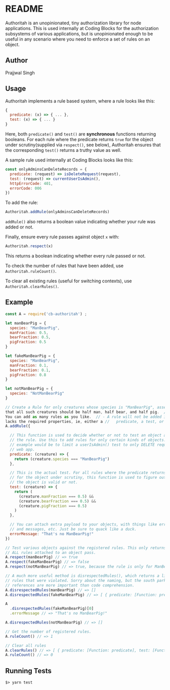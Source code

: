 # README

Authoritah is an unopinionated, tiny authorization library for node
applications. This is used internally at Coding Blocks for the authorization
subsystems of various applications, but is unopinionated enough to be useful in
any scenario where you need to enforce a set of rules on an object.

## Author

Prajjwal Singh

## Usage

Authoritah implements a rule based system, where a rule looks like this:

```javascript
{
  predicate: (x) => { ... },
  test: (x) => { ... }
}
```

Here, both `predicate()` and `test()` are **synchronous** functions returning
booleans. For each rule where the predicate returns `true` for the object under
scrutiny(supplied via `respect()`, see below), Authoritah ensures that the
corresponding `test()` returns a truthy value as well.

A sample rule used internally at Coding Blocks looks like this:

```javascript
const onlyAdminsCanDeleteRecords = {
  predicate: (request) => isDeleteRequest(request),
  test: (request) => currentUserIsAdmin(),
  httpErrorCode: 401,
  errorCode: 006
})
```

To add the rule:

```javascript
Authoritah.addRule(onlyAdminsCanDeleteRecords)
```

`addRule()` also returns a boolean value indicating whether your rule was added
or not.

Finally, ensure every rule passes against object `x` with:

```javascript
Authoritah.respect(x)
```

This returns a boolean indicating whether every rule passed or not.

To check the number of rules that have been added, use `Authoritah.ruleCount()`.

To clear all existing rules (useful for switching contexts), use
`Authoritah.clearRules()`.

## Example

```javascript
const A = require('cb-authoritah') ;

let manBearPig = {
  species: "ManBearPig",
  manFraction: 0.5,
  bearFraction: 0.5,
  pigFraction: 0.5
}

let fakeManBearPig = {
  species: "ManBearPig",
  manFraction: 0.1,
  bearFraction: 0.1,
  pigFraction: 0.8
}

let notManBearPig = {
  species: "NotManBearPig"
}

// Create a Rule for only creatures whose species is "ManBearPig", asserting //
that all such creatures should be half man, half bear, and half pig.  // // -
You can add as many rules as you like.  // - A rule will not be added if it
lacks the required properties, ie, either a //   predicate, a test, or both.
A.addRule({

  // This function is used to decide whether or not to test an object against
  // the rule. Use this to add rules for only certain kinds of objects. An
  // example would be to limit a userIsAdmin() test to only DELETE requests in a
  // web app.
  predicate: (creature) => {
    return (creature.species === "ManBearPig")
  },

  // This is the actual test. For all rules where the predicate returns 'true'
  // for the object under scrutiny, this function is used to figure out whether
  // the object is valid or not.
  test: (creature) => {
    return (
      (creature.manFraction === 0.5) &&
      (creature.bearFraction === 0.5) &&
      (creature.pigFraction === 0.5)
    )
  },

  // You can attach extra payload to your objects, with things like error codes
  // and messages, etc. Just be sure to quack like a duck.
  errorMessage: "That's no ManBearPig!"
})

// Test various objects against the registered rules. This only returns true if
// ALL rules attached to an object pass.
A.respect(manBearPig) // => true
A.respect(fakeManBearPig) // => false
A.respect(notManBearPig) // => true, because the rule is only for ManBearPigs

// A much more useful method is disrespectedRules(), which returns a list of all
// rules that were violated. Sorry about the naming, but the south park
// references are more important than code comprehension.
A.disrespectedRules(manBearPig) // => []
A.disrespectedRules(fakeManBearPig) // => [ { predicate: [Function: predicate], test: [Function: test] } ]

A
  .disrespectedRules(fakeManBearPig)[0]
  .errorMessage // => "That's no ManBearPig!"

A.disrespectedRules(notManBearPig) // => []

// Get the number of registered rules.
A.ruleCount() // => 1

// Clear all rules
A.clearRules() // => [ { predicate: [Function: predicate], test: [Function: test] } ]
A.ruleCount() // => 0
```

## Running Tests

```
$> yarn test
```
